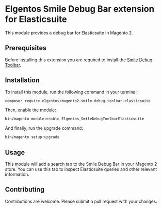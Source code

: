 # Elgentos Smile Debug Bar extension for Elasticsuite

This module provides a debug bar for Elasticsuite in Magento 2.

## Prerequisites

Before installing this extension you are required to install the [Smile Debug Toolbar](https://github.com/Smile-SA/magento2-module-debug-toolbar).

## Installation

To install this module, run the following command in your terminal:
```bash
composer require elgentos/magento2-smile-debug-toolbar-elasticsuite
```
Then, enable the module:
```bash
bin/magento module:enable Elgentos_SmileDebugToolbarElasticsuite
```
And finally, run the upgrade command:
```bash
bin/magento setup:upgrade
```
## Usage

This module will add a search tab to the Smile Debug Bar in your Magento 2 store. You can use this tab to inspect Elasticsuite queries and other relevant information.

## Contributing

Contributions are welcome. Please submit a pull request with your changes.
